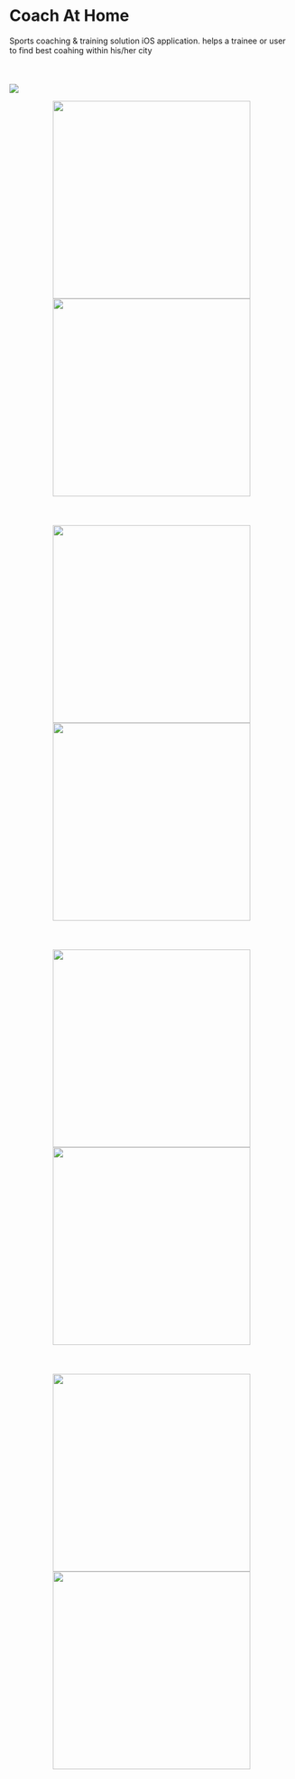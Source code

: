 # Coach At Home
Sports coaching & training solution iOS application.
helps a trainee or user to find best coahing within his/her city
 <br/> <br/> <br/> <br/>
   <img src="Screen_Shots/Screen Shot 2018-10-11 at 18.30.29.png">


<p align="center">
  <img src="Screen_Shots/Screen Shot 2018-10-11 at 14.13.12.png" width="350">
   <img src="Screen_Shots/Screen Shot 2018-10-11 at 18.01.38.png" width="350">
 <br/> <br/> <br/> <br/>
 <img src="Screen_Shots/Screen Shot 2018-10-11 at 17.23.45.png" width="350">
   <img src="Screen_Shots/Screen Shot 2018-10-11 at 17.24.27.png" width="350">
   <br/> <br/> <br/> <br/>
 <img src="Screen_Shots/Screen Shot 2018-10-11 at 17.24.38.png" width="350">
   <img src="Screen_Shots/Screen Shot 2018-10-11 at 18.09.23.png" width="350">
   <br/> <br/> <br/> <br/>
  <img src="Screen_Shots/Screen Shot 2018-10-11 at 18.04.16.png" width="350">
   <img src="Screen_Shots/Screen Shot 2018-10-11 at 18.03.41.png" width="350">
 <br/> <br/> <br/> <br/>

 
  
  
</p>





